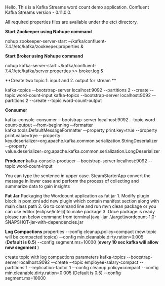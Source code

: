 Hello,
This is a Kafka Streams word count demo application.
Confluent Kafka Streams version - 0.11.0.0.

All required properties files are available under the etc/ directory.

**Start Zookeeper using Nohupe command**

nohup zookeeper-server-start ~/kafka/confluent-7.4.1/etc/kafka/zookeeper.properties &

**Start Broker using Nohupe command**

nohup kafka-server-start ~/kafka/confluent-7.4.1/etc/kafka/server.properties >> broker.log &

**Create two topic 1. input and 2. output for stream **

kafka-topics --bootstrap-server localhost:9092 --partitions 2 --create --topic word-count-input
kafka-topics --bootstrap-server localhost:9092 --partitions 2 --create --topic word-count-output

**Consumer**

kafka-console-consumer --bootstrap-server localhost:9092 --topic word-count-output --from-beginning --formatter kafka.tools.DefaultMessageFormatter --property print.key=true --property print.value=trye --property key.deserializer=org.apache.kafka.common.serialization.StringDeserializer --property value.deserializer=org.apache.kafka.common.serialization.LongDeserializer

**Producer**
kafka-console-producer --bootstrap-server localhost:9092 --topic word-count-input

You can type the sentence in upper case. SteamStarterApp convert the message in lower case 
and perform the process of collecting and summarize data to gain insights 

**Fat Jar**  Packaging the Wordcount application as fat jar
    1. Modify plugin block in pom.xml add new plugin which contain manifest section along with main class path
    2. Go to command line and run mvn clean package or you can use editor (eclipse/intelji) to make package
    3. Once package is ready please run below command from terminal 
        java -jar .\target\wordcount-1.0-SNAPSHOT-jar-with-dependencies.jar

**Log Compactions**
properties 
    --config cleanup.policy=compact (new topic will be compacted topice)
    --config min.cleanable.dirty.ration=0.005 (**Default is 0.5**)
    --config segment.ms=10000 (**every 10 sec kafka will allow new segement** )

create topic with log compactions parameters
kafka-topics --bootstrap-server localhost:9092 --create
--topic employee-salary-compact
--partitions 1 
--replication-factor 1
--config cleanup.policy=compact
--config min.cleanable.dirty.ration=0.005 (Default is 0.5)
--config segment.ms=10000



